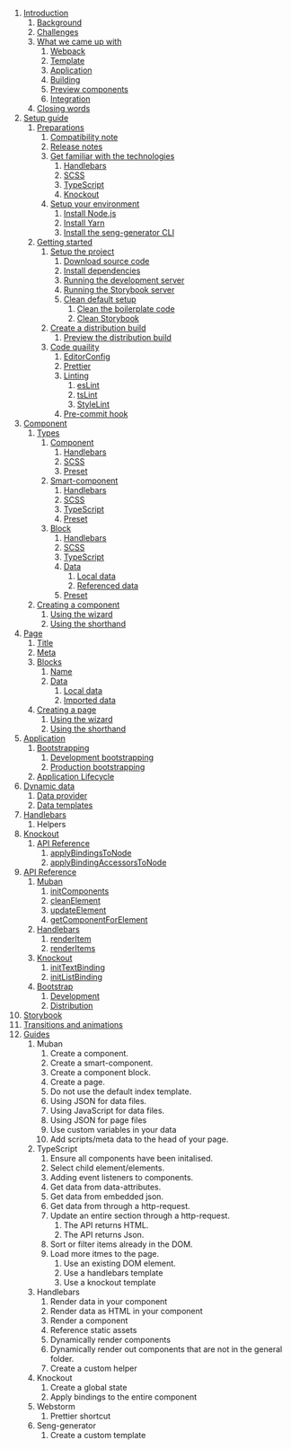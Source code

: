 1. [Introduction](./01-introduction.md)
   1. [Background](./01-introduction.md#Background)
   2. [Challenges](./01-introduction.md#Challenges)
   3. [What we came up with](./01-introduction.md#What-we-came-up-with)
      1. [Webpack](./01-introduction.md#Webpack)
      2. [Template](./01-introduction.md#Template)
      3. [Application](./01-introduction.md#Application)
      4. [Building](./01-introduction.md#Building)
      5. [Preview components](./01-introduction.md#Preview-components)
      6. [Integration](./01-introduction.md#Integration)
   4. [Closing words](./01-introduction.md#Closing-words)
2. [Setup guide](./02-setup-guide.md)
   1. [Preparations](./02-setup-guide.md#Preparations)
      1. [Compatibility note](./02-setup-guide.md#Compatibility-note)
      2. [Release notes](./02-setup-guide.md#Release-notes)
      3. [Get familiar with the technologies](./02-setup-guide.md#Get-familiar-witht-the-technologies)
         1. [Handlebars](./02-setup-guide.md#Handlebars)
         2. [SCSS](./02-setup-guide.md#SCSS)
         3. [TypeScript](./02-setup-guide.md#SCSS)
         4. [Knockout](./02-setup-guide.md#Knockout)
      4. [Setup your environment](./02-setup-guide.md#Setup-your-environment)
         1. [Install Node.js](./02-setup-guide.md#Install-Node.js) 
         2. [Install Yarn](./02-setup-guide.md#Install-Yarn)
         3. [Install the seng-generator CLI](./02-setup-guide.md#Install-the-seng-generator-CLI)
   2. [Getting started](./02-setup-guide.md)
      1. [Setup the project](./02-setup-guide.md#Setup-the-project)
         1. [Download source code](./02-setup-guide.md#Download-source-code)
         2. [Install dependencies](.02-setup-guide.md#Install-depenedencies)
         3. [Running the development server](.02-setup-guide.md#Running-the-development-server)
         4. [Running the Storybook server](./02-setup-guide.md#Running-the-Storybook-server)
         5. [Clean default setup](./02-setup-guide.md#Clean-default-setup)
            1. [Clean the boilerplate code](./02-setup-guide.md#Clean-the-boilerplate-code)
            2. [Clean Storybook](./02-setup-guide.md#Clean-Storybook)
      2. [Create a distribution build](./02-setup-guide.md#Create-a-distribution-build)
         1. [Preview the distribution build](./02-setup-guide.md#Preview-the-distribution-build)
      3. [Code quaility](./02-setup-guide.md#Code-quality)
         1. [EditorConfig](./02-setup-guide.md#EditorConfig)
         2. [Prettier](./02-setup-guide.md#Prettier)
         3. [Linting](./02-setup-guide.md#Linting)
            1. [esLint](./02-setup-guide.md#esLint)
            2. [tsLint](./02-setup-guide.md#tsLint)
            3. [StyleLint](./02-setup-guide.md#StyleLint)
         4. [Pre-commit hook](./02-setup-guide.md#Pre-commit-hook)
3. [Component](./03-component.md)
   1. [Types](./03-component.md#Types)
      1. [Component](./03-component.md#Component)
         1. [Handlebars](./03-component.md#Handlebars-[Component])
         2. [SCSS](./03-component.md#SCSS-[Component])
         3. [Preset](./03-component.md#Preset-[Component])
      2. [Smart-component](./03-component.md#Smart-component)
         1. [Handlebars](./03-component.md#Smart-component-[Smart-component])
         2. [SCSS](./03-component.md#SCSS-[Smart-component])
         3. [TypeScript](./03-component.md#TypeScript-[Smart-component])
         4. [Preset](./03-component.md#Preset-[Smart-component])
      3. [Block](./03-component.md#Block)
         1. [Handlebars](./03-component.md#Handlebars-[Block])
         2. [SCSS](./03-component.md#SCSS-[Block])
         3. [TypeScript](./03-component.md#TypeScript-[Block])
         4. [Data](./03-component.md#Data-[Block])
            1. [Local data](./03-component.md#Local-data-[Block])
            2. [Referenced data](./03-component.md#Imported-data-[Block])
         5. [Preset](./03-component.md#Preset-[Block])
   4. [Creating a component](./03-component.md#Creating-a-component)
      1. [Using the wizard](./03-component.md#Using-the-wizard)
      2. [Using the shorthand](./03-component.md#Using-the-shorthand)
4. [Page](./04-page.md)
   1. [Title](./04-page.md#Title)
   2. [Meta](./04-page.md#Meta)
   3. [Blocks](./04-page.md#Blocks)
      1. [Name](./04-page.md#Name)
      2. [Data](./04-page.md#Data)
         1. [Local data](./04-page.md#Local-data)
         2. [Imported data](./04-page.md#Imported-data)
   4. [Creating a page](./04-page.md#Creating-a-page)
      1. [Using the wizard](./04-page.md#Using-the-wizard)
      2. [Using the shorthand](./04-page.md#Using-the-shorthand)
5. [Application](./05-application.md)
	1. [Bootstrapping](./05-application.md#Bootstrapping)
		1. [Development bootstrapping](./05-application.md#Development-bootstrapping)
		2. [Production bootstrapping](./05-application.md#Production-bootstrapping)
   2. [Application Lifecycle](./05-application.md#Application-Lifecycle)
6. [Dynamic data](./06-dynamic-data.md)
   1. [Data provider](./06-dynamic-data.md#Data-provider)
   2. [Data templates](./06-dynamic-data.md#Data-templates)
7. [Handlebars](./07-handlebars.md)
   1. Helpers
8. [Knockout](./08-knockout.md)
   1. [API Reference](./08-knockout.md#API-reference)
      1. [applyBindingsToNode](./08-knockout.md#applyBindingsToNode)
      2. [applyBindingAccessorsToNode](./08-knockout.md#applyBindingAccessorsToNode)
9. [API Reference](./09-api-reference.md)
   1. [Muban](./09-api-reference.md#Muban)
      1. [initComponents](./09-api-reference.md#initComponents)
      2. [cleanElement](./09-api-reference.md#cleanElement)
      3. [updateElement](./09-api-reference.md#updateElement)
      4. [getComponentForElement](./09-api-reference.md#getComponentForElement)
   2. [Handlebars](./09-api-reference.md#Handlebars)
      1. [renderItem](./09-api-reference.md#renderItem)
      2. [renderItems](./09-api-reference.md#renderItems)
   3. [Knockout](./09-api-reference.md#Knockout)
      1. [initTextBinding](./09-api-reference.md#initTextBinding)
      2. [initListBinding](./09-api-reference.md#initListBinding)
   4. [Bootstrap](./09-api-reference.md#Bootstrap)
      1. [Development](./09-api-reference.md#Development)
      2. [Distribution](./09-api-reference.md#Distribution)
10. [Storybook](./09-storybook.md)
11. [Transitions and animations](./10-transitions-and-animations.md)
12. [Guides](./10-guides.md)
    1. Muban
       1. Create a component.
       2. Create a smart-component.
       3. Create a component block.
       4. Create a page.
       5. Do not use the default index template.
       6. Using JSON for data files.
       7. Using JavaScript for data files.
       8. Using JSON for page files
       9. Use custom variables in your data
       10. Add scripts/meta data to the head of your page.
    2. TypeScript
       1. Ensure all components have been initalised.
       2. Select child element/elements.
       3. Adding event listeners to components.
       4. Get data from data-attributes.
       5. Get data from embedded json.
       6. Get data from through a http-request.
       7. Update an entire section through a http-request.
           1. The API returns HTML.
           2. The API returns Json. 
       8. Sort or filter items already in the DOM.
       9. Load more itmes to the page.
           1. Use an existing DOM element.
           2. Use a handlebars template
           3. Use a knockout template
    3. Handlebars
       1. Render data in your component
       2. Render data as HTML in your component
       3. Render a component
       4. Reference static assets
       5. Dynamically render components
       6. Dynamically render out components that are not in the general folder.
       7. Create a custom helper
    4. Knockout 
       1. Create a global state
       2. Apply bindings to the entire component
    5. Webstorm
       1. Prettier shortcut       
    6. Seng-generator
       1. Create a custom template